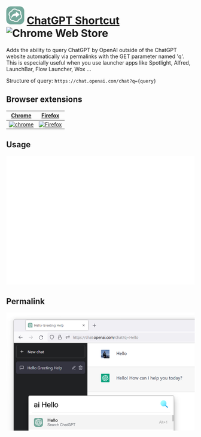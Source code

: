 # ![Icon](package/icon-48.png) [ChatGPT Shortcut](https://chrome.google.com/webstore/detail/chatgpt-shortcut/mdbedmdmpgnfipljamcabejcnoilbfaf) ![Chrome Web Store](https://img.shields.io/chrome-web-store/users/mdbedmdmpgnfipljamcabejcnoilbfaf?label=Number%20of%20installations:)

Adds the ability to query ChatGPT by OpenAI outside of the ChatGPT website automatically via permalinks with the GET parameter named 'q'. This is especially useful when you use launcher apps like Spotlight, Alfred, LaunchBar, Flow Launcher, Wox ...

Structure of query: `https://chat.openai.com/chat?q={query}`

## Browser extensions

[Chrome](https://chrome.google.com/webstore/detail/chatgpt-shortcut/mdbedmdmpgnfipljamcabejcnoilbfaf) | [Firefox](https://addons.mozilla.org/en-US/firefox/addon/chatgpt-shortcut) |
-- | --
[![chrome](https://github.com/alrra/browser-logos/raw/main/src/chrome/chrome_128x128.png)](https://chrome.google.com/webstore/detail/chatgpt-shortcut/mdbedmdmpgnfipljamcabejcnoilbfaf) | [![Firefox](https://github.com/alrra/browser-logos/raw/main/src/firefox/firefox_128x128.png)](https://addons.mozilla.org/en-US/firefox/addon/chatgpt-shortcut) |

## Usage
![](screencast.gif)

## Permalink
![](screenshot-firefox.jpg)